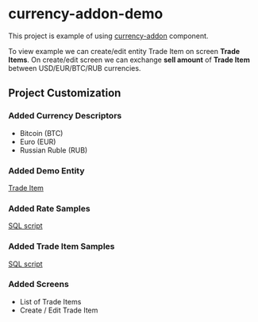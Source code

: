 # currency-addon-demo

This project is example of using [currency-addon](https://github.com/cuba-platform/currency-addon) component.

To view example we can create/edit entity Trade Item on screen **Trade Items**.
On create/edit screen we can exchange **sell amount** of **Trade Item** between USD/EUR/BTC/RUB currencies. 

## Project Customization


### Added Currency Descriptors
* Bitcoin (BTC)
* Euro (EUR)
* Russian Ruble (RUB)


### Added Demo Entity

[Trade Item](modules/global/src/com/company/addon/currency_demo/entity/TradeItem.java)


### Added Rate Samples
[SQL script](modules/core/db/init/postgres/30.create-db.sql)


### Added Trade Item Samples
[SQL script](modules/core/db/init/postgres/30.create-db.sql)


### Added Screens
* List of Trade Items
* Create / Edit Trade Item